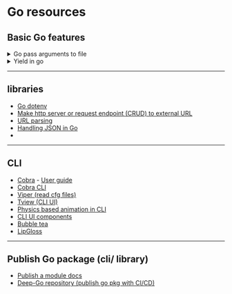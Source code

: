 # Go resources

## Basic Go features

<details>
  <summary>Go pass arguments to file</summary>

```go
for i, val := range os.Args{
        fmt.Println!("i", i, "; val", val)
    }
```
</details>

<details>
  <summary>Yield in go</summary>

```go
func YieldFunction() <-chan int {
    ch := make(chan int)
    go func() {
        defer close(ch)
        for i := 0; i < 10; i++ {
            ch <- i // Yield data to the consumer
        }
    }()
    return ch
}

func main() {
    data := YieldFunction()
    for val := range data {
        // Process data concurrently
        fmt.Println(val)
    }
}
```
</details>

---

## libraries

- [Go dotenv](https://pkg.go.dev/github.com/lpernett/godotenv)
- [Make http server or request endpoint (CRUD) to external URL](https://pkg.go.dev/net/http)
- [URL parsing](https://pkg.go.dev/net/url)
- [Handling JSON in Go](https://pkg.go.dev/encoding/json)
- 

---

## CLI

- [Cobra](https://github.com/spf13/cobra) - [User guide](https://github.com/spf13/cobra/blob/main/site/content/user_guide.md)
- [Cobra CLI](https://github.com/spf13/cobra-cli/tree/main)
- [Viper (read cfg files)](https://github.com/spf13/viper)
- [Tview (CLI UI)](https://github.com/rivo/tview)
- [Physics based animation in CLI](https://github.com/charmbracelet/harmonica/tree/master)
- [CLI UI components](https://github.com/charmbracelet/bubbles)
- [Bubble tea](https://github.com/charmbracelet/bubbletea)
- [LipGloss](https://github.com/charmbracelet/lipgloss)

---

## Publish Go package (cli/ library)

- [Publish a module docs](https://go.dev/doc/modules/publishing)
- [Deep-Go repository (publish go pkg with CI/CD)](https://github.com/deependujha/deep-go)
